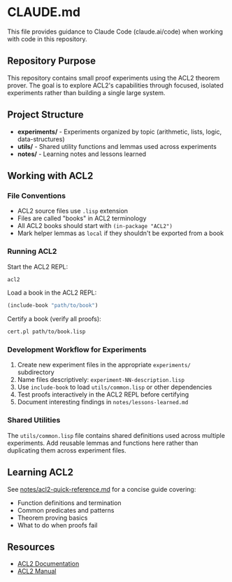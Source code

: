 # CLAUDE.md

This file provides guidance to Claude Code (claude.ai/code) when working with code in this repository.

## Repository Purpose

This repository contains small proof experiments using the ACL2 theorem prover. The goal is to explore ACL2's capabilities through focused, isolated experiments rather than building a single large system.

## Project Structure

- **experiments/** - Experiments organized by topic (arithmetic, lists, logic, data-structures)
- **utils/** - Shared utility functions and lemmas used across experiments
- **notes/** - Learning notes and lessons learned

## Working with ACL2

### File Conventions

- ACL2 source files use `.lisp` extension
- Files are called "books" in ACL2 terminology
- All ACL2 books should start with `(in-package "ACL2")`
- Mark helper lemmas as `local` if they shouldn't be exported from a book

### Running ACL2

Start the ACL2 REPL:
```bash
acl2
```

Load a book in the ACL2 REPL:
```lisp
(include-book "path/to/book")
```

Certify a book (verify all proofs):
```bash
cert.pl path/to/book.lisp
```

### Development Workflow for Experiments

1. Create new experiment files in the appropriate `experiments/` subdirectory
2. Name files descriptively: `experiment-NN-description.lisp`
3. Use `include-book` to load `utils/common.lisp` or other dependencies
4. Test proofs interactively in the ACL2 REPL before certifying
5. Document interesting findings in `notes/lessons-learned.md`

### Shared Utilities

The `utils/common.lisp` file contains shared definitions used across multiple experiments. Add reusable lemmas and functions here rather than duplicating them across experiment files.

## Learning ACL2

See [notes/acl2-quick-reference.md](notes/acl2-quick-reference.md) for a concise guide covering:
- Function definitions and termination
- Common predicates and patterns
- Theorem proving basics
- What to do when proofs fail

## Resources

- [ACL2 Documentation](https://www.cs.utexas.edu/~moore/acl2/)
- [ACL2 Manual](https://www.cs.utexas.edu/users/moore/acl2/manuals/current/manual/)
